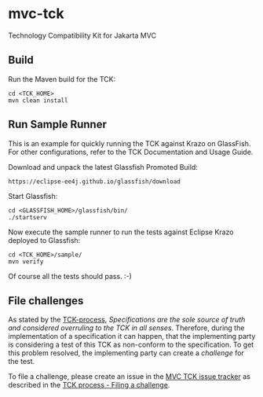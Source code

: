 # mvc-tck

Technology Compatibility Kit for Jakarta MVC

## Build

Run the Maven build for the TCK:

    cd <TCK_HOME>
    mvn clean install

## Run Sample Runner

This is an example for quickly running the TCK against Krazo on GlassFish. For other configurations, refer to the TCK Documentation and Usage Guide.

Download and unpack the latest Glassfish Promoted Build:

    https://eclipse-ee4j.github.io/glassfish/download
    
Start Glassfish:

    cd <GLASSFISH_HOME>/glassfish/bin/
    ./startserv

Now execute the sample runner to run the tests against Eclipse Krazo deployed to Glassfish:

    cd <TCK_HOME>/sample/
    mvn verify
    
Of course all the tests should pass. :-)

## File challenges

As stated by the [TCK-process](https://jakarta.ee/committees/specification/tckprocess/), <cite>Specifications are the sole source of truth and considered overruling to the TCK in all senses</cite>. Therefore, during the implementation of a specification it can happen, that the implementing party is considering a test of this TCK as non-conform to the specification. To get this problem resolved, the implementing party can create a _challenge_ for the test.

To file a challenge, please create an issue in the [MVC TCK issue tracker](https://github.com/eclipse-ee4j/mvc-tck/issues/) as described in the [TCK process - Filing a challenge](https://jakarta.ee/committees/specification/tckprocess#_filing_a_challenge).